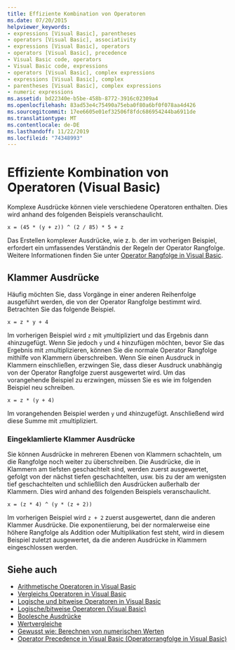 ```yaml
---
title: Effiziente Kombination von Operatoren
ms.date: 07/20/2015
helpviewer_keywords:
- expressions [Visual Basic], parentheses
- operators [Visual Basic], associativity
- expressions [Visual Basic], operators
- operators [Visual Basic], precedence
- Visual Basic code, operators
- Visual Basic code, expressions
- operators [Visual Basic], complex expressions
- expressions [Visual Basic], complex
- parentheses [Visual Basic], complex expressions
- numeric expressions
ms.assetid: bd22340e-b5be-458b-8772-3916c02309a4
ms.openlocfilehash: 83ad53e4c75490a75eba0f80a6bf0f078aa4d426
ms.sourcegitcommit: 17ee6605e01ef32506f8fdc686954244ba6911de
ms.translationtype: MT
ms.contentlocale: de-DE
ms.lasthandoff: 11/22/2019
ms.locfileid: "74348993"
---
```

# <a name="efficient-combination-of-operators-visual-basic"></a>Effiziente Kombination von Operatoren (Visual Basic)
Komplexe Ausdrücke können viele verschiedene Operatoren enthalten. Dies wird anhand des folgenden Beispiels veranschaulicht.  
  
 `x = (45 * (y + z)) ^ (2 / 85) * 5 + z`  
  
 Das Erstellen komplexer Ausdrücke, wie z. b. der im vorherigen Beispiel, erfordert ein umfassendes Verständnis der Regeln der Operator Rangfolge. Weitere Informationen finden Sie unter [Operator Rangfolge in Visual Basic](../../../../visual-basic/language-reference/operators/operator-precedence.md).  
  
## <a name="parenthetical-expressions"></a>Klammer Ausdrücke  
 Häufig möchten Sie, dass Vorgänge in einer anderen Reihenfolge ausgeführt werden, die von der Operator Rangfolge bestimmt wird. Betrachten Sie das folgende Beispiel.  
  
 `x = z * y + 4`  
  
 Im vorherigen Beispiel wird `z` mit `y`multipliziert und das Ergebnis dann `4`hinzugefügt. Wenn Sie jedoch `y` und `4` hinzufügen möchten, bevor Sie das Ergebnis mit `z`multiplizieren, können Sie die normale Operator Rangfolge mithilfe von Klammern überschreiben. Wenn Sie einen Ausdruck in Klammern einschließen, erzwingen Sie, dass dieser Ausdruck unabhängig von der Operator Rangfolge zuerst ausgewertet wird. Um das vorangehende Beispiel zu erzwingen, müssen Sie es wie im folgenden Beispiel neu schreiben.  
  
 `x = z * (y + 4)`  
  
 Im vorangehenden Beispiel werden `y` und `4`hinzugefügt. Anschließend wird diese Summe mit `z`multipliziert.  
  
### <a name="nested-parenthetical-expressions"></a>Eingeklamlierte Klammer Ausdrücke  
 Sie können Ausdrücke in mehreren Ebenen von Klammern schachteln, um die Rangfolge noch weiter zu überschreiben. Die Ausdrücke, die in Klammern am tiefsten geschachtelt sind, werden zuerst ausgewertet, gefolgt von der nächst tiefen geschachtelten, usw. bis zu der am wenigsten tief geschachtelten und schließlich den Ausdrücken außerhalb der Klammern. Dies wird anhand des folgenden Beispiels veranschaulicht.  
  
 `x = (z * 4) ^ (y * (z + 2))`  
  
 Im vorherigen Beispiel wird `z + 2` zuerst ausgewertet, dann die anderen Klammer Ausdrücke. Die exponentiierung, bei der normalerweise eine höhere Rangfolge als Addition oder Multiplikation fest steht, wird in diesem Beispiel zuletzt ausgewertet, da die anderen Ausdrücke in Klammern eingeschlossen werden.  
  
## <a name="see-also"></a>Siehe auch

- [Arithmetische Operatoren in Visual Basic](../../../../visual-basic/programming-guide/language-features/operators-and-expressions/arithmetic-operators.md)
- [Vergleichs Operatoren in Visual Basic](../../../../visual-basic/programming-guide/language-features/operators-and-expressions/comparison-operators.md)
- [Logische und bitweise Operatoren in Visual Basic](../../../../visual-basic/programming-guide/language-features/operators-and-expressions/logical-and-bitwise-operators.md)
- [Logische/bitweise Operatoren (Visual Basic)](../../../../visual-basic/language-reference/operators/logical-bitwise-operators.md)
- [Boolesche Ausdrücke](../../../../visual-basic/programming-guide/language-features/operators-and-expressions/boolean-expressions.md)
- [Wertvergleiche](../../../../visual-basic/programming-guide/language-features/operators-and-expressions/value-comparisons.md)
- [Gewusst wie: Berechnen von numerischen Werten](../../../../visual-basic/programming-guide/language-features/operators-and-expressions/how-to-calculate-numeric-values.md)
- [Operator Precedence in Visual Basic (Operatorrangfolge in Visual Basic)](../../../../visual-basic/language-reference/operators/operator-precedence.md)

